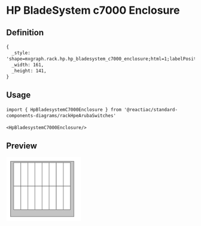 # HP BladeSystem c7000 Enclosure

## Definition

```
{
  _style: 'shape=mxgraph.rack.hp.hp_bladesystem_c7000_enclosure;html=1;labelPosition=right;align=left;spacingLeft=15;dashed=0;shadow=0;fillColor=#ffffff;',
  _width: 161,
  _height: 141,
}
```

## Usage

```
import { HpBladesystemC7000Enclosure } from '@reactiac/standard-components-diagrams/rackHpeArubaSwitches'

<HpBladesystemC7000Enclosure/>
```

## Preview

<img src="./hp-bladesystem-c7000-enclosure.png" width="200"/>
